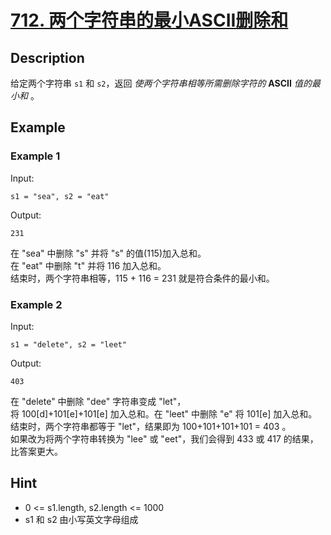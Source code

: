 # [712. 两个字符串的最小ASCII删除和](https://leetcode.cn/problems/minimum-ascii-delete-sum-for-two-strings/)  
## Description
给定两个字符串 `s1` 和 `s2`，返回 *使两个字符串相等所需删除字符的* **ASCII** *值的最小和* 。
## Example
### Example 1
Input:  
```
s1 = "sea", s2 = "eat"
```
Output:
```
231
```
在 "sea" 中删除 "s" 并将 "s" 的值(115)加入总和。  
在 "eat" 中删除 "t" 并将 116 加入总和。  
结束时，两个字符串相等，115 + 116 = 231 就是符合条件的最小和。  
### Example 2
Input:  
```
s1 = "delete", s2 = "leet"
```
Output:
```
403
```
在 "delete" 中删除 "dee" 字符串变成 "let"，  
将 100[d]+101[e]+101[e] 加入总和。在 "leet" 中删除 "e" 将 101[e] 加入总和。   
结束时，两个字符串都等于 "let"，结果即为 100+101+101+101 = 403 。  
如果改为将两个字符串转换为 "lee" 或 "eet"，我们会得到 433 或 417 的结果，比答案更大。  
## Hint
- 0 <= s1.length, s2.length <= 1000
- s1 和 s2 由小写英文字母组成

